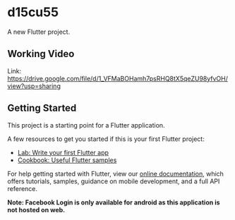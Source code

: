 # d15cu55

A new Flutter project.

## Working Video

Link: https://drive.google.com/file/d/1_VFMaBOHamh7psRHQ8tX5qeZU98yfvOH/view?usp=sharing

## Getting Started

This project is a starting point for a Flutter application.

A few resources to get you started if this is your first Flutter project:

- [Lab: Write your first Flutter app](https://flutter.dev/docs/get-started/codelab)
- [Cookbook: Useful Flutter samples](https://flutter.dev/docs/cookbook)

For help getting started with Flutter, view our
[online documentation](https://flutter.dev/docs), which offers tutorials,
samples, guidance on mobile development, and a full API reference.

**Note: Facebook Login is only available for android as this application is not hosted on web.**
